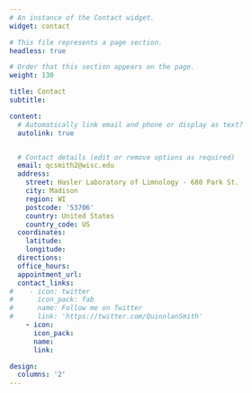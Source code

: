 ```yaml
---
# An instance of the Contact widget.
widget: contact

# This file represents a page section.
headless: true

# Order that this section appears on the page.
weight: 130

title: Contact
subtitle:

content:
  # Automatically link email and phone or display as text?
  autolink: true


  # Contact details (edit or remove options as required)
  email: qcsmith2@wisc.edu
  address:
    street: Hasler Laboratory of Limnology - 680 Park St. 
    city: Madison
    region: WI
    postcode: '53706'
    country: United States
    country_code: US
  coordinates:
    latitude: 
    longitude: 
  directions: 
  office_hours:
  appointment_url:
  contact_links:
#    - icon: twitter
#      icon_pack: fab
#      name: Follow me on Twitter
#      link: 'https://twitter.com/QuinnlanSmith'
    - icon: 
      icon_pack: 
      name: 
      link: 

design:
  columns: '2'
---
```

